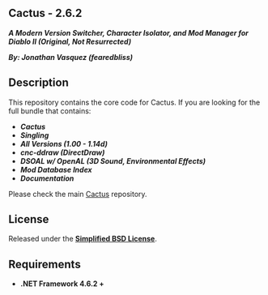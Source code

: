 ## Cactus - 2.6.2

***A Modern Version Switcher, Character Isolator, and Mod Manager for Diablo II (Original, Not Resurrected)***

***By: Jonathan Vasquez (fearedbliss)***

## Description

This repository contains the core code for Cactus. If you are looking for the
full bundle that contains:

- ***Cactus***
- ***Singling***
- ***All Versions (1.00 - 1.14d)***
- ***cnc-ddraw (DirectDraw)***
- ***DSOAL w/ OpenAL (3D Sound, Environmental Effects)***
- ***Mod Database Index***
- ***Documentation***

Please check the main [Cactus](https://github.com/fearedbliss/Cactus) repository.

## License

Released under the **[Simplified BSD License](LICENSE.txt)**.

## Requirements

- **.NET Framework 4.6.2 +**

